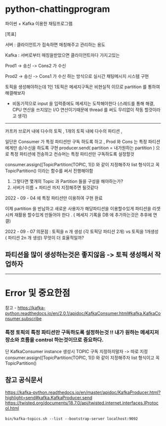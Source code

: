 # python-chattingprogram
파이썬 + Kafka  이용한 채팅프로그램


[목표]

서버 : 클라이언트가 접속하면 매칭해주고 관리하는 용도

Kafka : 서버로부터 매칭을받았으면 클라이언트마다 가지고있는

Prod1 ->  송신 -> Cons2 가 수신

Prod2 ->  송신 -> Cons1 가 수신 하는 방식으로 실시간 채팅메시지 시스템 구현 


토픽을 생성해야하는데 1인 1토픽은 메세지구독은 비현실적 이므로 partition 를 통하여 해결해보자

+ 비동기적으로 input 을 입력중에도 메세지는 도착해야한다 (스레드를 통해 해결, CPU 연산을 쓰지않는 I/O 연산이기때문에 thread 를 써도 무리없이 작동 할것이라고 생각)

-------------------------------------------------

카프카 브로커 내에 다수의 토픽 , 1개의 토픽 내에 다수의 파티션 ,

일단은 Consumer 가 특정 파티션만 구독 하도록 하고 , Prod 와 Cons 는 특정 파티션 에게만 송/수신을 하도록 구현
producer.send( partition = 내가원하는 partition ) 으로 특정 파티션에 전송하고 컨슈머는 특정 파티션만 구독하도록 설정할것 

consumer.assign([TopicPartition(TOPIC, 1)]) 와 같이 지정해주자 list 형식이고 꼭 TopicPartition() 이라는 함수를 써서 진행해야함



1. 그렇다면 몇개의 Topic 과 Partition 들을 구성을 해야하는가? 
2. 서버가 이름 + 파티션 까지 지정해주면 될것같다


2022 - 09 - 04 에 특정 파티션만 이용하여 구현 완료 

이제 partition 을 반납하고 새로운 사용자가 해당파티션을 이용할수있게 파티션을 리셋시켜 재활용 할수있게 만들어야 한다 . ( 메세지 기록을 DB 에 추가하는것은 추후에 연결) 

2022 - 09 - 07 
의문점 : 토픽을 n 개 생성 (각 토픽당 파티션 2개) vs 토픽을 1개생성 ( 파티션 2n 개 생성) 무엇이 더 효율적일까? 
## 파티션을 많이 생성하는것은 좋지않음 -> 토픽 생성해서 작업하자

----------------------------------------------------
# Error 및 중요한점 
참고 - https://kafka-python.readthedocs.io/en/2.0.1/apidoc/KafkaConsumer.html#kafka.KafkaConsumer.subscribe

### 특정 토픽의 특정 파티션만  구독하도록 설정하는것 !! 내가 원하는 메세지저장소와 흐름을 control 하는것이므로 중요하다. 
단 KafkaConsumer instance 생성시  TOPIC 구독 지정하지말자 -> 따로 지정
consumer.assign([TopicPartition(TOPIC, 1)]) 와 같이 지정해주자 list 형식이고 꼭 TopicPartition()






## 참고 공식문서

https://kafka-python.readthedocs.io/en/master/apidoc/KafkaProducer.html?highlight=send#kafka.KafkaProducer.send
https://twisted.org/documents/18.7.0/api/twisted.internet.interfaces.IProtocol.html



####
```
bin/kafka-topics.sh --list --bootstrap-server localhost:9092
```
